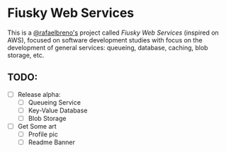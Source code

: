 # Fiusky Web Services

This is a [@rafaelbreno's](https://github.com/rafaelbreno) project called _Fiusky Web Services_ (inspired on AWS), focused on software development studies with focus on the development of general services: queueing, database, caching, blob storage, etc.

## TODO:
- [ ] Release alpha:
    - [ ] Queueing Service
    - [ ] Key-Value Database
    - [ ] Blob Storage
- [ ] Get Some art
    - [ ] Profile pic
    - [ ] Readme Banner
